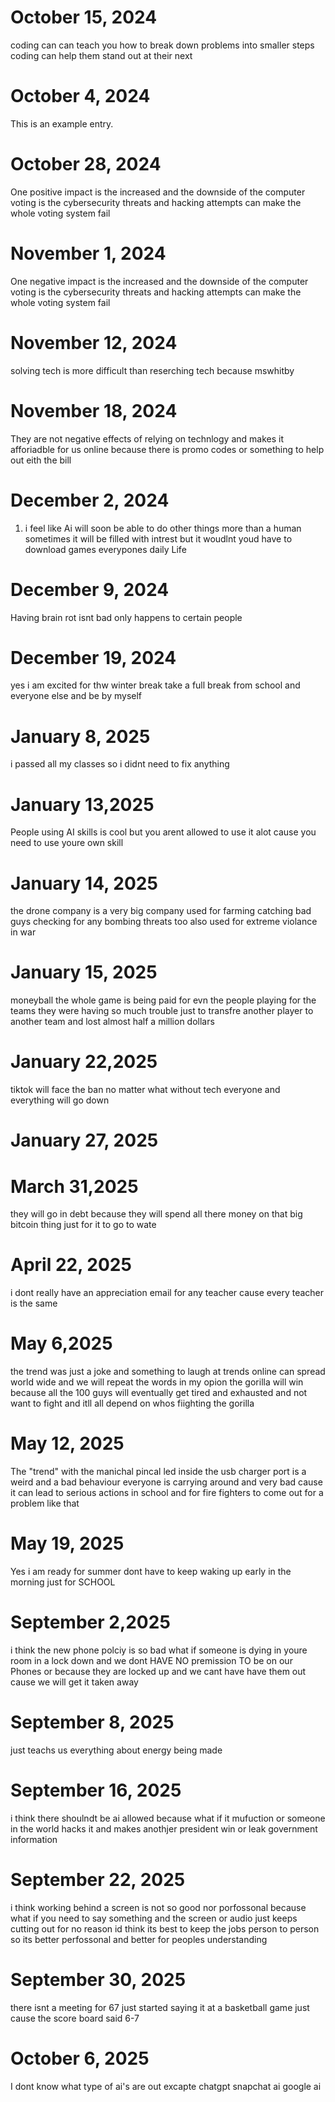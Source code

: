 # October 15, 2024
coding can can teach you how to break down problems into smaller steps 
coding can help them stand out at their next 
# October 4, 2024 
This is an example entry.
# October 28, 2024
One positive impact is the increased and the downside of the computer voting is the cybersecurity threats and hacking attempts can make the whole voting system fail
# November 1, 2024
One negative impact is the increased and the downside of the computer voting is the cybersecurity threats and hacking attempts can make the whole voting system fail
# November 12, 2024 
solving tech is more difficult than reserching tech because mswhitby
# November 18, 2024
They are not negative effects of relying on technlogy and makes it afforiadble for us online because there is promo codes or something to help out eith the bill
# December 2, 2024
1. i feel like Ai will soon be able to do other things more than a human sometimes it will be filled with intrest but it woudlnt youd have to download games everypones daily Life
# December 9, 2024
Having brain rot isnt bad   only happens to certain people 
# December 19, 2024 
yes i am excited for thw winter break take a full break from school and everyone else and be by myself
# January  8, 2025
i passed all my classes so i didnt need to fix anything 
# January 13,2025
People using AI skills is cool but you arent allowed to use it alot cause you need to use youre own skill 
# January 14, 2025
the drone company is a very big company used for farming catching bad guys checking for any bombing threats too also used for extreme violance in war 
# January 15, 2025
moneyball the whole game is being paid for evn the people playing for the teams they were having so much trouble just to transfre another player to another team and lost almost half a million dollars 
# January 22,2025
tiktok will face the ban no matter what without tech everyone and everything will go down 
# January 27, 2025
# March 31,2025
they will go in debt because they will spend all there money on that big bitcoin thing just for it to go to wate 
# April 22, 2025
i dont really have an appreciation email for any teacher cause every teacher is the same 
# May 6,2025
the trend was just a joke and something to laugh at 
trends online can spread world wide and we will repeat the words
in my opion the gorilla will win because all the 100 guys will eventually get tired and exhausted and not want to fight and itll all depend on whos fiighting the gorilla 
# May 12, 2025
The "trend" with the manichal pincal led inside the usb charger port is a weird and a bad behaviour everyone is carrying around and very bad cause it can lead to serious actions in school and for fire fighters to come out for a problem like that 
# May 19, 2025
Yes i am ready for summer dont have to keep waking up early in the morning just for SCHOOL 
# September 2,2025
i think the new phone polciy is so bad what if someone is dying in youre room in a lock down and we dont HAVE NO premission TO be on our Phones or because they are locked up and we cant have have them out cause we will get it taken away 
# September 8, 2025
just teachs us everything about energy being made 
# September 16, 2025
i think there shoulndt be ai allowed because what if it mufuction or someone in the world hacks it and makes anothjer president win or leak government information 
# September 22, 2025
i think working behind a screen is not so good nor porfossonal because what if you need to say something and the screen or audio just keeps cutting out for no reason id think its best to keep the jobs person to person so its better perfossonal and better for peoples understanding 
# September 30, 2025
there isnt a meeting for 67 just started saying it at a basketball game just cause the score board said 6-7
# October 6, 2025
I dont know what type of ai's are out excapte chatgpt snapchat ai google ai 
